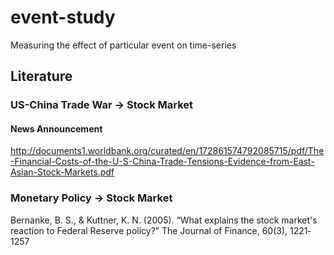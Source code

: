 # event-study
Measuring the effect of particular event on time-series

## Literature
### US-China Trade War -> Stock Market
#### News Announcement
http://documents1.worldbank.org/curated/en/172861574792085715/pdf/The-Financial-Costs-of-the-U-S-China-Trade-Tensions-Evidence-from-East-Asian-Stock-Markets.pdf

### Monetary Policy -> Stock Market
Bernanke, B. S., & Kuttner, K. N. (2005). “What explains the stock market's reaction to Federal Reserve
policy?” The Journal of Finance, 60(3), 1221‐1257
